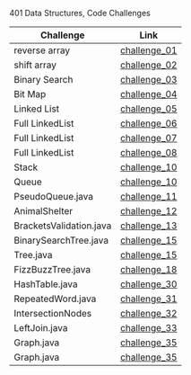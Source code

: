 401 Data Structures, Code Challenges

| Challenge     | Link  | 
|---------------|---------------------------------|
| reverse array |  [challenge_01](https://github.com/otator/data-structures-and-algorithms/blob/main/challenges/ArrayReverse.java) |
|  shift array  |  [challenge_02](https://github.com/otator/data-structures-and-algorithms/blob/main/challenges/ArrayShift.java)   |
| Binary Search |  [challenge_03](https://github.com/otator/data-structures-and-algorithms/blob/main/challenges/codes/app/src/main/java/codes/BinarySearch.java) |
|    Bit Map    |  [challenge_04](https://github.com/otator/bitmap-transformer/blob/main/lab_04/app/src/main/java/lab_04/BitMap.java) |
|  Linked List  |  [challenge_05](https://github.com/otator/data-structures-and-algorithms/blob/main/challenges/codes/app/src/main/java/codes/LinkedList.java) |
|Full LinkedList|  [challenge_06](https://github.com/otator/data-structures-and-algorithms/blob/main/challenges/codes/app/src/main/java/codes/FullLinkedList.java) |
|Full LinkedList|  [challenge_07](https://github.com/otator/data-structures-and-algorithms/blob/main/challenges/codes/app/src/main/java/codes/FullLinkedList.java) |
|Full LinkedList|  [challenge_08](https://github.com/otator/data-structures-and-algorithms/blob/main/challenges/codes/app/src/main/java/codes/FullLinkedList.java) |
| Stack |  [challenge_10](https://github.com/otator/data-structures-and-algorithms/blob/main/challenges/codes/app/src/main/stacksandqueues/Stack.java) |
| Queue |  [challenge_10](https://github.com/otator/data-structures-and-algorithms/blob/main/challenges/codes/app/src/main/stacksandqueues/Queue.java) |
| PseudoQueue.java | [challenge_11](https://github.com/otator/data-structures-and-algorithms/blob/main/challenges/codes/app/src/main/stacksandqueues/PseudoQueue.java) |
| AnimalShelter | [challenge_12](https://github.com/otator/data-structures-and-algorithms/blob/main/challenges/codes/app/src/main/utilites/AnimalShelter.java) |
| BracketsValidation.java | [challenge_13](https://github.com/otator/data-structures-and-algorithms/blob/main/challenges/codes/app/src/main/utilites/MultiBracketValidation.java) |
| BinarySearchTree.java | [challenge_15](https://github.com/otator/data-structures-and-algorithms/blob/main/challenges/codes/app/src/main/tree/BinarySearchTree.java) |
| Tree.java | [challenge_15](https://github.com/otator/data-structures-and-algorithms/blob/main/challenges/codes/app/src/main/tree/Tree.java) |
| FizzBuzzTree.java | [challenge_18](https://github.com/otator/data-structures-and-algorithms/blob/main/challenges/codes/app/src/main/utilites/FizzBuzzTree.java) |
| HashTable.java | [challenge_30](https://github.com/otator/data-structures-and-algorithms/blob/main/challenges/codes/app/src/main/hashtable/HashTable.java) |
| RepeatedWord.java | [challenge_31](https://github.com/otator/data-structures-and-algorithms/blob/main/challenges/codes/app/src/main/hashtable/RepeatedWord.java) |
| IntersectionNodes | [challenge_32](https://github.com/otator/data-structures-and-algorithms/blob/main/challenges/codes/app/src/main/tree/Tree.java#L87) |
| LeftJoin.java | [challenge_33](https://github.com/otator/data-structures-and-algorithms/blob/main/challenges/codes/app/src/main/hashtable/LeftKoin.java) |
| Graph.java | [challenge_35](https://github.com/otator/data-structures-and-algorithms/blob/main/challenges/codes/app/src/main/graph/Graph.java) |
| Graph.java | [challenge_35](https://github.com/otator/data-structures-and-algorithms/blob/main/challenges/codes/app/src/main/breadthfirst/BreadthFirst.java) |




